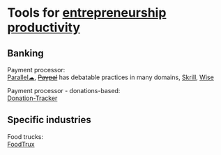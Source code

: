 
# Tools for [entrepreneurship productivity](https://notageni.us/entrepreneur-productivity/)

## Banking

Payment processor:  
[Parallel☁](https://gabpay.live/),
~~[Paypal](https://www.paypal.com/)~~ has debatable practices in many domains,
[Skrill](https://www.skrill.com/),
[Wise](https://wise.com/)

Payment processor - donations-based:  
[Donation-Tracker](https://www.donation-tracker.de/)

## Specific industries

Food trucks:  
[FoodTrux](https://foodtrux.co/)
